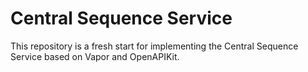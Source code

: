 # Central Sequence Service
This repository is a fresh start for implementing the Central Sequence Service based on Vapor and OpenAPIKit.
